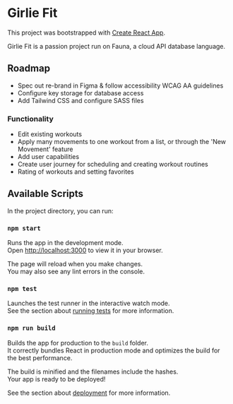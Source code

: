 # Girlie Fit

This project was bootstrapped with [Create React App](https://github.com/facebook/create-react-app).

Girlie Fit is a passion project run on Fauna, a cloud API database language.

## Roadmap

- Spec out re-brand in Figma & follow accessibility WCAG AA guidelines
- Configure key storage for database access
- Add Tailwind CSS and configure SASS files

### Functionality

- Edit existing workouts
- Apply many movements to one workout from a list, or through the 'New Movement' feature
- Add user capabilities
- Create user journey for scheduling and creating workout routines
- Rating of workouts and setting favorites

## Available Scripts

In the project directory, you can run:

### `npm start`

Runs the app in the development mode.\
Open [http://localhost:3000](http://localhost:3000) to view it in your browser.

The page will reload when you make changes.\
You may also see any lint errors in the console.

### `npm test`

Launches the test runner in the interactive watch mode.\
See the section about [running tests](https://facebook.github.io/create-react-app/docs/running-tests) for more information.

### `npm run build`

Builds the app for production to the `build` folder.\
It correctly bundles React in production mode and optimizes the build for the best performance.

The build is minified and the filenames include the hashes.\
Your app is ready to be deployed!

See the section about [deployment](https://facebook.github.io/create-react-app/docs/deployment) for more information.
